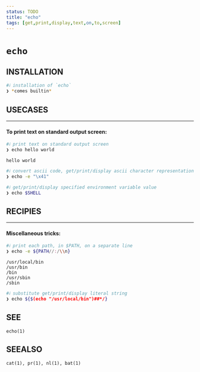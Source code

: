 ```yaml
---
status: TODO
title: "echo"
tags: [get,print,display,text,on,to,screen]
---
```


# `echo`

## INSTALLATION


```bash
#ℹ︎ installation of `echo`
❯ *comes builtin*
```


## USECASES

----
#### To print text on standard output screen:


```bash
#ℹ︎ print text on standard output screen
❯ echo hello world
```

    hello world


```bash
#ℹ︎ convert ascii code, get/print/display ascii character representation
❯ echo -e "\x41"
```



```bash
#ℹ︎ get/print/display specified environment variable value
❯ echo $SHELL
```


## RECIPIES

----
#### Miscellaneous tricks:


```bash
#ℹ︎ print each path, in $PATH, on a separate line
❯ echo -e ${PATH//:/\\n}
```

    /usr/local/bin
    /usr/bin
    /bin
    /usr/sbin
    /sbin


```bash
#ℹ︎ substitute get/print/display literal string
❯ echo ${$(echo "/usr/local/bin")##*/}
```



## SEE

    echo(1)

## SEEALSO

    cat(1), pr(1), nl(1), bat(1)

